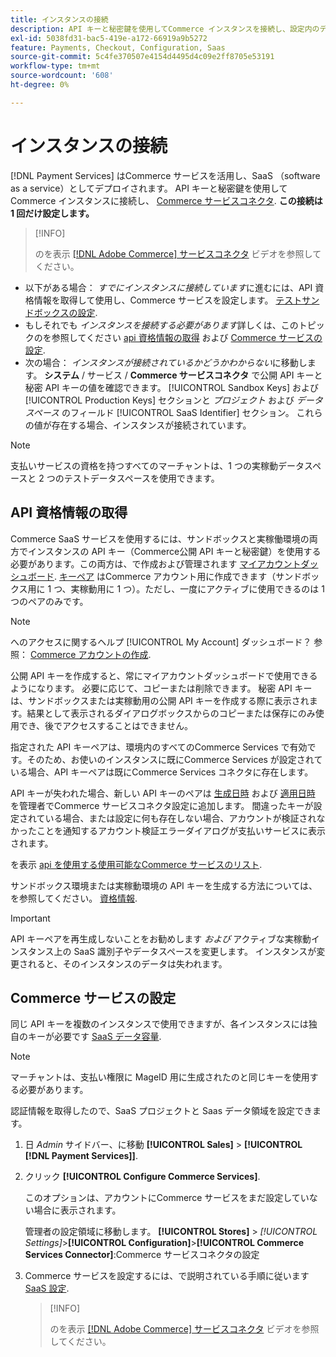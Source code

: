 ```yaml
---
title: インスタンスの接続
description: API キーと秘密鍵を使用してCommerce インスタンスを接続し、設定内のデータスペースを指定します。
exl-id: 5038fd31-bac5-419e-a172-66919a9b5272
feature: Payments, Checkout, Configuration, Saas
source-git-commit: 5c4fe370507e4154d4495d4c09e2ff8705e53191
workflow-type: tm+mt
source-wordcount: '608'
ht-degree: 0%

---
```


# インスタンスの接続

[!DNL Payment Services] はCommerce サービスを活用し、SaaS （software as a service）としてデプロイされます。 API キーと秘密鍵を使用してCommerce インスタンスに接続し、 [Commerce サービスコネクタ](https://experienceleague.adobe.com/docs/commerce-merchant-services/user-guides/saas.html). **この接続は 1 回だけ設定します。**

>[!INFO]
>
> のを表示 [[!DNL Adobe Commerce] サービスコネクタ](https://experienceleague.adobe.com/docs/commerce-learn/tutorials/admin/adobe-commerce-services/configure-adobe-commerce-services-connector.html?lang=en) ビデオを参照してください。

* 以下がある場合： *すでにインスタンスに接続しています*&#x200B;に進むには、API 資格情報を取得して使用し、Commerce サービスを設定します。 [テストサンドボックスの設定](https://experienceleague.adobe.com/docs/commerce-merchant-services/payment-services/get-started/sandbox.html).
* もしそれでも *インスタンスを接続する必要があります*&#x200B;詳しくは、このトピックのを参照してください [api 資格情報の取得](#obtain-api-credentials) および [Commerce サービスの設定](#configure-commerce-services).
* 次の場合： *インスタンスが接続されているかどうかわからない*&#x200B;に移動します。 **システム** / サービス / **Commerce サービスコネクタ** で公開 API キーと秘密 API キーの値を確認できます。 [!UICONTROL Sandbox Keys] および [!UICONTROL Production Keys] セクションと *プロジェクト* および *データスペース* のフィールド [!UICONTROL SaaS Identifier] セクション。 これらの値が存在する場合、インスタンスが接続されています。

>[!NOTE]
>
>支払いサービスの資格を持つすべてのマーチャントは、1 つの実稼動データスペースと 2 つのテストデータスペースを使用できます。

## API 資格情報の取得

Commerce SaaS サービスを使用するには、サンドボックスと実稼働環境の両方でインスタンスの API キー（Commerce公開 API キーと秘密鍵）を使用する必要があります。この両方は、で作成および管理されます [マイアカウントダッシュボード](https://account.magento.com/customer/account/login). [キーペア](https://docs.magento.com/user-guide/configuration/services/saas.html) はCommerce アカウント用に作成できます（サンドボックス用に 1 つ、実稼動用に 1 つ）。ただし、一度にアクティブに使用できるのは 1 つのペアのみです。

>[!NOTE]
>
>へのアクセスに関するヘルプ [!UICONTROL My Account] ダッシュボード？ 参照： [Commerce アカウントの作成](https://docs.magento.com/user-guide/magento/magento-account-create.html).

公開 API キーを作成すると、常にマイアカウントダッシュボードで使用できるようになります。 必要に応じて、コピーまたは削除できます。 秘密 API キーは、サンドボックスまたは実稼動用の公開 API キーを作成する際に表示されます。結果として表示されるダイアログボックスからのコピーまたは保存にのみ使用でき、後でアクセスすることはできません。

指定された API キーペアは、環境内のすべてのCommerce Services で有効です。そのため、お使いのインスタンスに既にCommerce Services が設定されている場合、API キーペアは既にCommerce Services コネクタに存在します。

API キーが失われた場合、新しい API キーのペアは [生成日時](https://experienceleague.adobe.com/docs/commerce-merchant-services/payment-services/get-started/connect.html#generate-an-api-key-and-private-key) および [適用日時](https://experienceleague.adobe.com/docs/commerce-merchant-services/payment-services/get-started/connect.html#configure-saas-project) を管理者でCommerce サービスコネクタ設定に追加します。 間違ったキーが設定されている場合、または設定に何も存在しない場合、アカウントが検証されなかったことを通知するアカウント検証エラーダイアログが支払いサービスに表示されます。

を表示 [api を使用する使用可能なCommerce サービスのリスト](https://docs.magento.com/user-guide/system/saas.html#available-services).

サンドボックス環境または実稼動環境の API キーを生成する方法については、を参照してください。 [資格情報](https://experienceleague.adobe.com/docs/commerce-merchant-services/user-guides/saas.html#apikey).

>[!IMPORTANT]
>
>API キーペアを再生成しないことをお勧めします *および* アクティブな実稼動インスタンス上の SaaS 識別子やデータスペースを変更します。 インスタンスが変更されると、そのインスタンスのデータは失われます。

## Commerce サービスの設定

同じ API キーを複数のインスタンスで使用できますが、各インスタンスには独自のキーが必要です [SaaS データ容量](https://experienceleague.adobe.com/docs/commerce-merchant-services/user-guides/saas.html#saasenv).

>[!NOTE]
>
>マーチャントは、支払い権限に MageID 用に生成されたのと同じキーを使用する必要があります。

認証情報を取得したので、SaaS プロジェクトと Saas データ領域を設定できます。

1. 日 _Admin_ サイドバー、に移動 **[!UICONTROL Sales]** > **[!UICONTROL [!DNL Payment Services]]**.
1. クリック **[!UICONTROL Configure Commerce Services]**.

   このオプションは、アカウントにCommerce サービスをまだ設定していない場合に表示されます。

   管理者の設定領域に移動します。 **[!UICONTROL Stores]** > _[!UICONTROL Settings]_>**[!UICONTROL Configuration]**>**[!UICONTROL Commerce Services Connector]**:Commerce サービスコネクタの設定

1. Commerce サービスを設定するには、で説明されている手順に従います [SaaS 設定](https://experienceleague.adobe.com/docs/commerce-merchant-services/user-guides/integration-services/saas.html#saasenv).

   >[!INFO]
   >
   > のを表示 [[!DNL Adobe Commerce] サービスコネクタ](https://experienceleague.adobe.com/docs/commerce-learn/tutorials/admin/adobe-commerce-services/configure-adobe-commerce-services-connector.html?lang=en#configuration-faqs) ビデオを参照してください。
